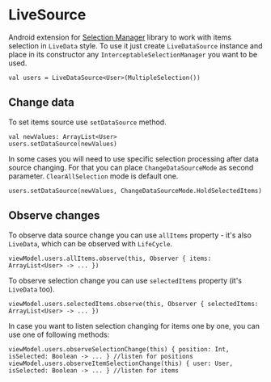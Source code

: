 # LiveSource

Android extension for [Selection Manager](https://github.com/Ircover/SelectionManager) library to work with items selection in `LiveData` style. To use it just create `LiveDataSource` instance and place in its constructor any `InterceptableSelectionManager` you want to be used.

    val users = LiveDataSource<User>(MultipleSelection())

## Change data
To set items source use `setDataSource` method.

    val newValues: ArrayList<User>
    users.setDataSource(newValues)
In some cases you will need to use specific selection processing after data source changing. For that you can place `ChangeDataSourceMode` as second parameter. `ClearAllSelection` mode is default one.

    users.setDataSource(newValues, ChangeDataSourceMode.HoldSelectedItems)
## Observe changes
To observe data source change you can use `allItems` property - it's also `LiveData`, which can be observed with `LifeCycle`.

    viewModel.users.allItems.observe(this, Observer { items: ArrayList<User> -> ... })
To observe selection change you can use `selectedItems` property (it's `LiveData` too).

    viewModel.users.selectedItems.observe(this, Observer { selectedItems: ArrayList<User> -> ... })
In case you want to listen selection changing for items one by one, you can use one of following methods: 

    viewModel.users.observeSelectionChange(this) { position: Int, isSelected: Boolean -> ... } //listen for positions
    viewModel.users.observeItemSelectionChange(this) { user: User, isSelected: Boolean -> ... } //listen for items
